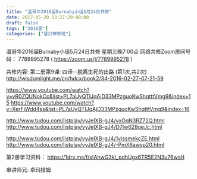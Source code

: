 ```yaml
---
title: "温哥华2016届Burnaby小组5月24日共修"
date: 2017-05-20 13:27:29-08:00
draft: false
tags: ["2016届"]
categories: ["慧灯禅修班"]
---
```

温哥华2016届Burnaby小组5月24日共修
星期三晚7:00点
网络共修Zoom房间号码： 7789995278 ( https://zoom.us/j/7789995278 )

共修内容:
第二册第9课: 四谛--脱离生死的出路 (第1次,共2次)
http://wisdomlight.me/cn/hdcx/book2/34-2016-02-27-07-21-59

https://www.youtube.com/watch?v=vR0ZQUNokCc&list=PL7aUyQTIJqAjD33MPzguoKwShqtttVmg9&index=15
https://www.youtube.com/watch?v=XerFiWdd4ss&list=PL7aUyQTIJqAjD33MPzguoKwShqtttVmg9&index=16

http://www.tudou.com/listplay/vyJeIXB-gJ4/vxOqN3RZ72Q.html
http://www.tudou.com/listplay/vyJeIXB-gJ4/D7Iw628qeJc.html

http://www.tudou.com/listplay/vyJeIXB-gJ4/1vissmekcZE.html
http://www.tudou.com/listplay/vyJeIXB-gJ4/-PmX6awsp20.html

第2册学习资料：
https://1drv.ms/f/s!AhwG3kI_pdhUgx6TR5E2N3u76wsH

串讲师兄: 卓玛措姆
